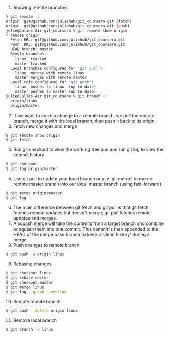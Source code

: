1. Showing remote branches
```bash
% git remote -v
origin  git@github.com:juliehub/git_coursera.git (fetch)
origin  git@github.com:juliehub/git_coursera.git (push)
julie@Julies-Air git_coursera % git remote show origin
* remote origin
  Fetch URL: git@github.com:juliehub/git_coursera.git
  Push  URL: git@github.com:juliehub/git_coursera.git
  HEAD branch: master
  Remote branches:
    linux  tracked
    master tracked
  Local branches configured for 'git pull':
    linux  merges with remote linux
    master merges with remote master
  Local refs configured for 'git push':
    linux  pushes to linux  (up to date)
    master pushes to master (up to date)
julie@Julies-Air git_coursera % git branch -r
  origin/linux
  origin/master
```
2. If we want to make a change to a remote branch,
we pull the remote branch, merge it with the local branch,
then push it back to its origin.
3. Fetch new changes and merge
```bash
$ git remote show origin
$ git fetch
```
4. Run git checkout to view the working tree and
and run git log to view the commit history
```bash
$ git checkout
$ git log origin/master
```
5. Use git pull to update your local branch
or use 'git merge' to merge remote master branch into
our local master branch (using fast-forward)
```bash
$ git merge origin/master
$ git log
```
6. The main difference between git fetch and git pull
is that git fetch fetches remote updates but doesn't merge;
git pull fetches remote updates and merges.
7. A squash merge will take the commits from a target branch and combine or squash them into one commit. This commit is then appended to the HEAD of the merge base branch to keep a 'clean history' during a merge.
8. Push changes to remote branch
```bash
$ git push -u origin linux
```
9. Rebasing changes
```bash
$ git checkout linux
$ git rebase master
$ git checkout master
$ git merge linux
$ git log --graph --oneline
```
10. Remote remote branch
```bash
$ git push --delete origin linux
```
11. Remove local branch
```bash
$ git branch -d linux
```
